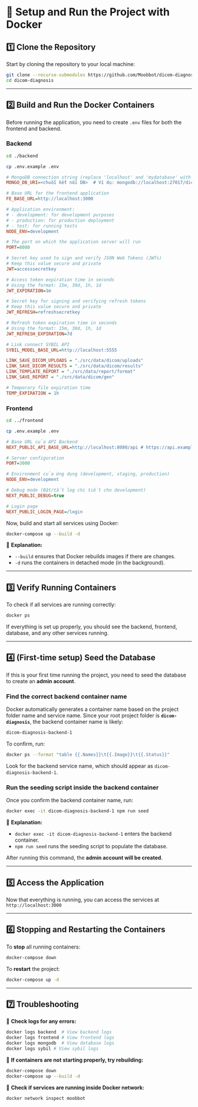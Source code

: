 # **🚀 Setup and Run the Project with Docker**

## **1️⃣ Clone the Repository**

Start by cloning the repository to your local machine:

```sh
git clone --recurse-submodules https://github.com/Moobbot/dicom-diagnosis.git
cd dicom-diagnosis
```

---

## **2️⃣ Build and Run the Docker Containers**

Before running the application, you need to create `.env` files for both the frontend and backend.

### Backend

```sh
cd ./backend
```

```sh
cp .env.example .env
```

```ini
# MongoDB connection string (replace 'localhost' and 'mydatabase' with your actual database host and name)
MONGO_DB_URI=<chuỗi kết nối DB>  # Ví dụ: mongodb://localhost:27017/dicom

# Base URL for the frontend application
FE_BASE_URL=http://localhost:3000

# Application environment:
# - development: for development purposes
# - production: for production deployment
# - test: for running tests
NODE_ENV=development

# The port on which the application server will run
PORT=8080

# Secret key used to sign and verify JSON Web Tokens (JWTs)
# Keep this value secure and private
JWT=accesssecretkey

# Access token expiration time in seconds
# Using the format: 15m, 30d, 1h, 1d
JWT_EXPIRATION=1m

# Secret key for signing and verifying refresh tokens
# Keep this value secure and private
JWT_REFRESH=refreshsecretkey

# Refresh token expiration time in seconds
# Using the format: 15m, 30d, 1h, 1d
JWT_REFRESH_EXPIRATION=7d

# Link connect SYBIL API
SYBIL_MODEL_BASE_URL=http://localhost:5555

LINK_SAVE_DICOM_UPLOADS = "./src/data/dicom/uploads"
LINK_SAVE_DICOM_RESULTS = "./src/data/dicom/results"
LINK_TEMPLATE_REPORT = "./src/data/report/format"
LINK_SAVE_REPORT = "./src/data/dicom/gen"

# Temporary file expiration time
TEMP_EXPIRATION = 1h
```

### Frontend

```sh
cd ../frontend
```

```sh
cp .env.example .env
```

```ini
# Base URL của API Backend
NEXT_PUBLIC_API_BASE_URL=http://localhost:8080/api # https://api.example.com

# Server configuration
PORT=3000

# Environment của ứng dụng (development, staging, production)
NODE_ENV=development

# Debug mode (Bật/tắt log chi tiết cho development)
NEXT_PUBLIC_DEBUG=true

# Login page
NEXT_PUBLIC_LOGIN_PAGE=/login
```

Now, build and start all services using Docker:

```sh
docker-compose up --build -d
```

📌 **Explanation:**

- `--build` ensures that Docker rebuilds images if there are changes.
- `-d` runs the containers in detached mode (in the background).

---

## **3️⃣ Verify Running Containers**

To check if all services are running correctly:

```sh
docker ps
```

If everything is set up properly, you should see the backend, frontend, database, and any other services running.

---

## **4️⃣ (First-time setup) Seed the Database**

If this is your first time running the project, you need to seed the database to create an **admin account**.

### **Find the correct backend container name**

Docker automatically generates a container name based on the project folder name and service name. Since your root project folder is **`dicom-diagnosis`**, the backend container name is likely:

```sh
dicom-diagnosis-backend-1
```

To confirm, run:

```sh
docker ps --format "table {{.Names}}\t{{.Image}}\t{{.Status}}"
```

Look for the backend service name, which should appear as `dicom-diagnosis-backend-1`.

### **Run the seeding script inside the backend container**

Once you confirm the backend container name, run:

```sh
docker exec -it dicom-diagnosis-backend-1 npm run seed
```

📌 **Explanation:**

- `docker exec -it dicom-diagnosis-backend-1` enters the backend container.
- `npm run seed` runs the seeding script to populate the database.

After running this command, the **admin account will be created**.

---

## **5️⃣ Access the Application**

Now that everything is running, you can access the services at `http://localhost:3000`

---

## **6️⃣ Stopping and Restarting the Containers**

To **stop** all running containers:

```sh
docker-compose down
```

To **restart** the project:

```sh
docker-compose up -d
```

---

## **7️⃣ Troubleshooting**

📌 **Check logs for any errors:**

```sh
docker logs backend  # View backend logs
docker logs frontend # View frontend logs
docker logs mongodb  # View database logs
docker logs sybil # View sybil logs
```

📌 **If containers are not starting properly, try rebuilding:**

```sh
docker-compose down
docker-compose up --build -d
```

📌 **Check if services are running inside Docker network:**

```sh
docker network inspect moobbot
```
